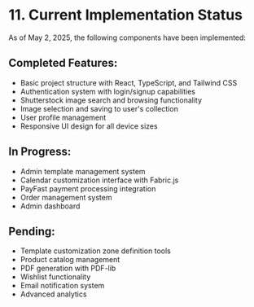 
# 11. Current Implementation Status

As of May 2, 2025, the following components have been implemented:

## Completed Features:
- Basic project structure with React, TypeScript, and Tailwind CSS
- Authentication system with login/signup capabilities
- Shutterstock image search and browsing functionality
- Image selection and saving to user's collection
- User profile management
- Responsive UI design for all device sizes

## In Progress:
- Admin template management system
- Calendar customization interface with Fabric.js
- PayFast payment processing integration
- Order management system
- Admin dashboard

## Pending:
- Template customization zone definition tools
- Product catalog management
- PDF generation with PDF-lib
- Wishlist functionality
- Email notification system
- Advanced analytics

